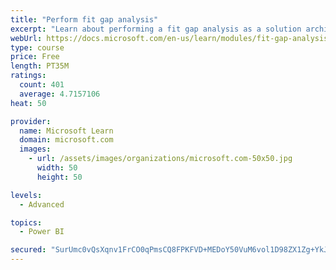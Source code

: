```yaml
---
title: "Perform fit gap analysis"
excerpt: "Learn about performing a fit gap analysis as a solution architect for Dynamics 365 and Microsoft Power Platform."
webUrl: https://docs.microsoft.com/en-us/learn/modules/fit-gap-analysis/
type: course
price: Free
length: PT35M
ratings:
  count: 401
  average: 4.7157106
heat: 50

provider:
  name: Microsoft Learn
  domain: microsoft.com
  images:
    - url: /assets/images/organizations/microsoft.com-50x50.jpg
      width: 50
      height: 50

levels:
  - Advanced

topics:
  - Power BI

secured: "SurUmc0vQsXqnv1FrCO0qPmsCQ8FPKFVD+MEDoY50VuM6vol1D98ZX1Zg+YkJlKY0q2D0Rokxa1a7cR8bu9ax5pZzubsP2WQ5Z5zSdRqQXk+XvoLntb3gWoourTmgYXH26aL9Nv0m9WwIQO4sf32hESrJkvHba6qHKrCZaiRYUWAb0JJS7jlZg4xdf6bLJAOgg1JHJEdV5iX94idXDQoZ+vY9yNs56uR+b/6azXa424WnK6aTCOubH0nI0tq1V7RUAGn5ziVyU5ESTL/Oblpi2HF/hyZIWGiYyodiMafFyB0niStyiLlsn5OiKCOw1b3VO4UBZvvkbn6OGkfYldeIIL514KaOqiyKs7Y2Qal5p+WOqSQyEo72ZMInI8LUfJJuE/0Awd36xQ8nBBEIGYi1I5mujI/q6e4NnE8OZsKFwM=;0/MZcxGaA6gNvclbNb9sDw=="
---
```


